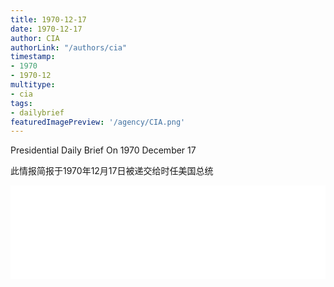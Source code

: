 ```yaml
---
title: 1970-12-17
date: 1970-12-17
author: CIA 
authorLink: "/authors/cia"
timestamp: 
- 1970
- 1970-12
multitype: 
- cia
tags: 
- dailybrief
featuredImagePreview: '/agency/CIA.png'
---
```



Presidential Daily Brief On 1970 December 17

此情报简报于1970年12月17日被递交给时任美国总统

<!--more-->





<div id="over" style="width:100%; overflow:hidden"> <iframe id="sFrame" name="sFrame" frameborder="no" border="0"  allowfullscreen marginwidth="0" scrolling="no" src = " /CIA/1970-12-17.html "  style = " position:absulute; width: 806px; top: 300;" > </iframe> </div>